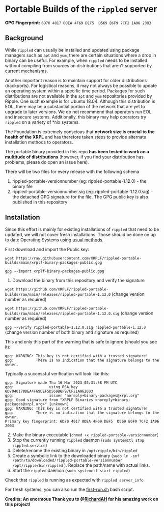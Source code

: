 # Portable Builds of the `rippled` server


**GPG Fingerprint:** `6D70 4017 0DEA 4F69 DEF5  D569 B6F9 7CF2 1A96 2003`

## Background

While `rippled` can usually be installed and updated using package managers such as `apt` and `yum`, there are certain situations where a drop in binary can be useful. For example, when `rippled` needs to be installed without compiling from sources on distributions that aren't supported by current mechanisms. 

Another important reason is to maintain support for older distributions (backports). For logistical reasons, it may not always be possible to update an operating system within a specific time period. Packages for such distributions are not available in the `apt` and `yum` repositories provided by Ripple. One such example is for Ubuntu 18.04. Although this distribution is EOL, there may be a substantial portion of the network that are yet to upgrade to later versions. We do not recommend that operators run EOL and insecure systems. Additionally, this binary may help operators try `rippled` on a variety of *nix systems.

The Foundation is extremely conscious that **network size is crucial to the health of the XRPL** and has therefore taken steps to provide alternate installation methods to operators.

The portable binary provided in this repo **has been tested to work on a multitude of distributions** (however, if you find your distribution has problems, please do open an issue here).

There will be two files for every release with the following schema
1. rippled-portable-versionnumber (eg: rippled-portable-1.12.0) - the binary file
2. rippled-portable-versionnumber.sig (eg: rippled-portable-1.12.0.sig) - the detached GPG signature for the file. The GPG public key is also published in this repository

## Installation

Since this effort is mainly for existing installations of `rippled` that need to be updated, we will not cover fresh installations. Those should be done on up to date Operating Systems using [usual methods](https://xrpl.org/install-rippled.html).

First download and import the Public key:

`wget https://raw.githubusercontent.com/XRPLF/rippled-portable-builds/main/xrplf-binary-packages-public.gpg`

`gpg --import xrplf-binary-packages-public.gpg`

1. Download the binary from this repository and verify the signature

`wget https://github.com/XRPLF/rippled-portable-builds/raw/main/releases/rippled-portable-1.12.0` (change version number as required)

`wget https://github.com/XRPLF/rippled-portable-builds/raw/main/releases/rippled-portable-1.12.0.sig` (change version number as required)

`gpg --verify rippled-portable-1.12.0.sig rippled-portable-1.12.0` (change version number of both binary and signature as required)

This and only this part of the warning that is safe to ignore (should you see it):

```
gpg: WARNING: This key is not certified with a trusted signature!
gpg:          There is no indication that the signature belongs to the owner.
```
Typically a successful verification will look like this:

```
gpg: Signature made Thu 16 Mar 2023 02:31:58 PM UTC
gpg:                using RSA key 6D7040170DEA4F69DEF5D569B6F97CF21A962003
gpg:                issuer "noreply+binary-packages@xrpl.org"
gpg: Good signature from "XRPLF Binaries <noreply+binary-packages@xrpl.org>" [unknown]
gpg: WARNING: This key is not certified with a trusted signature!
gpg:          There is no indication that the signature belongs to the owner.
Primary key fingerprint: 6D70 4017 0DEA 4F69 DEF5  D569 B6F9 7CF2 1A96 2003
```

2. Make the binary executable (`chmod +x rippled-portable-versionnumber`)
3. Stop the currently running `rippled` daemon (`sudo systemctl stop rippled.service`)
4. Delete/rename the existing binary in `/opt/ripple/bin/rippled` 
5. Create a symbolic link to the downloaded binary (`sudo ln -snf /path/to/downloaded/rippled-portable-versionnumber /opt/ripple/bin/rippled` ). Replace the path/name with actual links.
6. Start the `rippled` daemon (`sudo systemctl start rippled`)

Check that `rippled` is running as expected with `rippled server_info`

For fresh systems, you can also run the [first-run.sh](https://github.com/XRPLF/rippled-portable-builds/tree/main/bootstrap) bash script.

**Credits: An enormous Thank you to [@RichardAH](https://github.com/richardah) for his amazing work on this project!**
